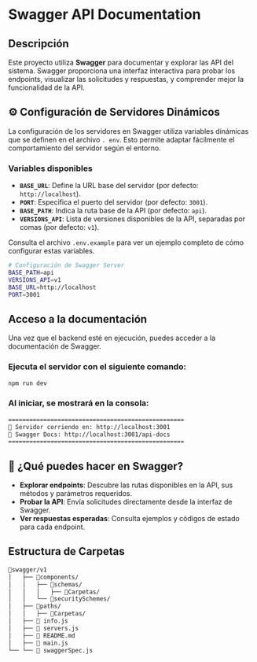 # Swagger API Documentation

## Descripción

Este proyecto utiliza **Swagger** para documentar y explorar las API del sistema. Swagger proporciona una interfaz interactiva para probar los endpoints, visualizar las solicitudes y respuestas, y comprender mejor la funcionalidad de la API.

## ⚙️ Configuración de Servidores Dinámicos

La configuración de los servidores en Swagger utiliza 
variables dinámicas que se definen en el archivo `.
env`. Esto permite adaptar fácilmente el 
comportamiento del servidor según el entorno.

### Variables disponibles

- **`BASE_URL`**: Define la URL base del servidor (por 
defecto: `http://localhost`).
- **`PORT`**: Especifica el puerto del servidor (por 
defecto: `3001`).
- **`BASE_PATH`**: Indica la ruta base de la API (por 
defecto: `api`).
- **`VERSIONS_API`**: Lista de versiones disponibles 
de la API, separadas por comas (por defecto: `v1`).

Consulta el archivo `.env.example` para ver un ejemplo 
completo de cómo configurar estas variables.

```bash
# Configuración de Swagger Server
BASE_PATH=api
VERSIONS_API=v1
BASE_URL=http://localhost
PORT=3001
```

## Acceso a la documentación

Una vez que el backend esté en ejecución, puedes acceder a la documentación de Swagger.

### Ejecuta el servidor con el siguiente comando:

```bash
npm run dev
```
### Al iniciar, se mostrará en la consola:

```bash
==================================================
🚀 Servidor corriendo en: http://localhost:3001   
📃 Swagger Docs: http://localhost:3001/api-docs   
==================================================
```

## 📖 ¿Qué puedes hacer en Swagger?

- **Explorar endpoints**: Descubre las rutas disponibles en la API, sus métodos y parámetros requeridos.
- **Probar la API**: Envía solicitudes directamente desde la interfaz de Swagger.
- **Ver respuestas esperadas**: Consulta ejemplos y códigos de estado para cada endpoint.

## Estructura de Carpetas

```bash
📁swagger/v1
│   ├── 📁components/
│   │   ├── 📁schemas/
│   │   │   ├── 📁Carpetas/
│   │   └── 📁securitySchemes/
│   ├── 📁paths/
│   │   ├── 📁Carpetas/
│   ├── 📄 info.js
│   ├── 📄 servers.js
│   ├── 📄 README.md
│   ├── 📄 main.js
└── └── 📄 swaggerSpec.js
```
